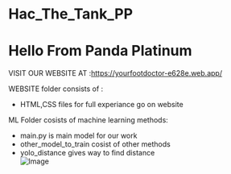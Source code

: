 # Hac_The_Tank_PP
# Hello From Panda Platinum</br>


VISIT OUR WEBSITE AT :https://yourfootdoctor-e628e.web.app/ </br>


WEBSITE folder consists of :</br>
   - HTML,CSS files for full experiance go on website</br>


ML Folder cosists of machine learning methods:</br>
  - main.py is main model for our work</br>
  - other_model_to_train cosist of other methods</br>
  - yolo_distance gives way to find distance</br>
![Image]([https://github.com/devyas319/Hac_The_Tank_PP/blob/main/MachineLearning/predictions/aug127.png])
